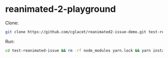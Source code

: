 # reanimated-2-playground

Clone: 
```bash
git clone https://github.com/cglacet/reanimated2-issue-demo.git test-reanimated-issue
```

Run: 
```bash
cd test-reanimated-issue && rm -rf node_modules yarn.lock && yarn install && cd android && ./gradlew clean && cd - && yarn android
```
